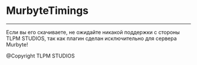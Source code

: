 # MurbyteTimings
-----------------------------------------------------------------
Если вы его скачиваете, не ожидайте никакой поддержки с стороны TLPM STUDIOS, так как плагин сделан исключительно для сервера Murbyte!

@Copyright TLPM STUDIOS
